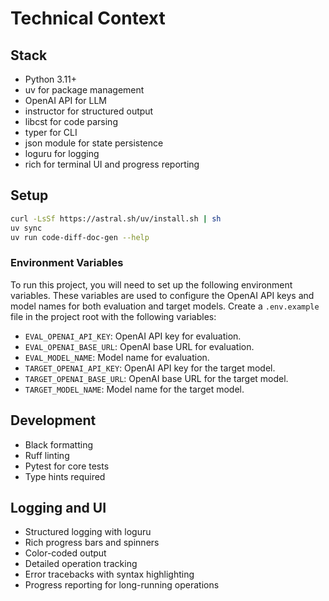# Technical Context

## Stack
- Python 3.11+
- uv for package management
- OpenAI API for LLM
- instructor for structured output
- libcst for code parsing
- typer for CLI
- json module for state persistence
- loguru for logging
- rich for terminal UI and progress reporting

## Setup
```bash
curl -LsSf https://astral.sh/uv/install.sh | sh
uv sync
uv run code-diff-doc-gen --help
```

### Environment Variables
To run this project, you will need to set up the following environment variables. These variables are used to configure the OpenAI API keys and model names for both evaluation and target models. Create a `.env.example` file in the project root with the following variables:

- `EVAL_OPENAI_API_KEY`: OpenAI API key for evaluation.
- `EVAL_OPENAI_BASE_URL`: OpenAI base URL for evaluation.
- `EVAL_MODEL_NAME`: Model name for evaluation.
- `TARGET_OPENAI_API_KEY`: OpenAI API key for the target model.
- `TARGET_OPENAI_BASE_URL`: OpenAI base URL for the target model.
- `TARGET_MODEL_NAME`: Model name for the target model.

## Development
- Black formatting
- Ruff linting
- Pytest for core tests
- Type hints required

## Logging and UI
- Structured logging with loguru
- Rich progress bars and spinners
- Color-coded output
- Detailed operation tracking
- Error tracebacks with syntax highlighting
- Progress reporting for long-running operations
